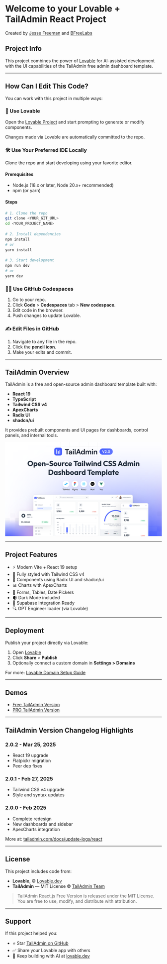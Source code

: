 # Welcome to your Lovable + TailAdmin React Project

Created by [Jesse Freeman](https://jessefreeman.com) and [BFreeLabs](https://bfreelabs.com)

## Project Info

This project combines the power of [Lovable](https://lovable.dev) for AI-assisted development with the UI capabilities of the TailAdmin free admin dashboard template.

---

## How Can I Edit This Code?

You can work with this project in multiple ways:

### 🧠 Use Lovable

Open the [Lovable Project](https://lovable.dev/projects/0ea40d62-99c1-4ac3-a158-ad01592bf429) and start prompting to generate or modify components.

Changes made via Lovable are automatically committed to the repo.

### 🛠 Use Your Preferred IDE Locally

Clone the repo and start developing using your favorite editor.

#### Prerequisites

- Node.js (18.x or later, Node 20.x+ recommended)
- npm (or yarn)

#### Steps

```bash
# 1. Clone the repo
git clone <YOUR_GIT_URL>
cd <YOUR_PROJECT_NAME>

# 2. Install dependencies
npm install
# or
yarn install

# 3. Start development
npm run dev
# or
yarn dev
```

### 🧑‍💻 Use GitHub Codespaces

1. Go to your repo.
2. Click **Code** > **Codespaces** tab > **New codespace**.
3. Edit code in the browser.
4. Push changes to update Lovable.

### ✍️ Edit Files in GitHub

1. Navigate to any file in the repo.
2. Click the **pencil icon**.
3. Make your edits and commit.

---

## TailAdmin Overview

TailAdmin is a free and open-source admin dashboard template built with:

- **React 19**
- **TypeScript**
- **Tailwind CSS v4**
- **ApexCharts**
- **Radix UI**
- **shadcn/ui**

It provides prebuilt components and UI pages for dashboards, control panels, and internal tools.

![TailAdmin React.js Dashboard Preview](./banner.png)

---

## Project Features

- ⚡ Modern Vite + React 19 setup
- 🎨 Fully styled with Tailwind CSS v4
- 🎯 Components using Radix UI and shadcn/ui
- 📊 Charts with ApexCharts
- 🧩 Forms, Tables, Date Pickers
- 🌒 Dark Mode included
- 🔌 Supabase Integration Ready
- 🔍 GPT Engineer loader (via Lovable)

---

## Deployment

Publish your project directly via Lovable:

1. Open [Lovable](https://lovable.dev/projects/0ea40d62-99c1-4ac3-a158-ad01592bf429)
2. Click **Share** > **Publish**
3. Optionally connect a custom domain in **Settings > Domains**

For more: [Lovable Domain Setup Guide](https://docs.lovable.dev/tips-tricks/custom-domain#step-by-step-guide)

---

## Demos

- [Free TailAdmin Version](https://free-react-demo.tailadmin.com/)
- [PRO TailAdmin Version](https://react-demo.tailadmin.com)

---

## TailAdmin Version Changelog Highlights

### 2.0.2 - Mar 25, 2025

- React 19 upgrade
- Flatpickr migration
- Peer dep fixes

### 2.0.1 - Feb 27, 2025

- Tailwind CSS v4 upgrade
- Style and syntax updates

### 2.0.0 - Feb 2025

- Complete redesign
- New dashboards and sidebar
- ApexCharts integration

More at: [tailadmin.com/docs/update-logs/react](https://tailadmin.com/docs/update-logs/react)

---

## License

This project includes code from:

- **Lovable**, © [Lovable.dev](https://lovable.dev)
- **TailAdmin** — MIT License
  © [TailAdmin Team](https://tailadmin.com)

> TailAdmin React.js Free Version is released under the MIT License.
> You are free to use, modify, and distribute with attribution.

---

## Support

If this project helped you:

- ⭐ Star [TailAdmin on GitHub](https://github.com/TailAdmin/free-react-tailwind-admin-dashboard)
- ✅ Share your Lovable app with others
- 🧠 Keep building with AI at [lovable.dev](https://lovable.dev)

